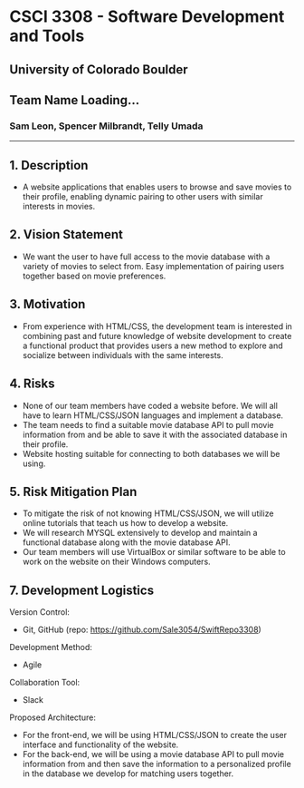# CSCI 3308 - Software Development and Tools
## University of Colorado Boulder

## Team Name Loading...
### Sam Leon, Spencer Milbrandt, Telly Umada
***

## 1. Description
* A website applications that enables users to browse and save movies to their profile, enabling dynamic pairing to other users with similar interests in movies.

## 2. Vision Statement 
* We want the user to have full access to the movie database with a variety of movies to select from. Easy implementation of pairing users together based on movie preferences.

## 3. Motivation 
* From experience with HTML/CSS, the development team is interested in combining past and future knowledge of website development to create a functional product that provides users a new 
method to explore and socialize between individuals with the same interests.

## 4. Risks
* None of our team members have coded a website before. We will all have to learn HTML/CSS/JSON languages and implement a database. 
* The team needs to find a suitable movie database API to pull movie information from and be able to save it with the associated database in their profile.
* Website hosting suitable for connecting to both databases we will be using.


## 5. Risk Mitigation Plan 
* To mitigate the risk of not knowing HTML/CSS/JSON, we will utilize online tutorials that teach us how to develop a website. 
* We will research MYSQL extensively to develop and maintain a functional database along with the movie database API.
* Our team members will use VirtualBox or similar software to be able to work on the website on their Windows computers.

## 7. Development Logistics 
Version Control: 
* Git, GitHub (repo: https://github.com/Sale3054/SwiftRepo3308)

Development Method: 
* Agile

Collaboration Tool: 
* Slack 

Proposed Architecture: 
* For the front-end, we will be using HTML/CSS/JSON to create the user interface and functionality of the website. 
* For the back-end, we will be using a movie database API to pull movie information from and then save the information to a personalized profile in the
database we develop for matching users together.